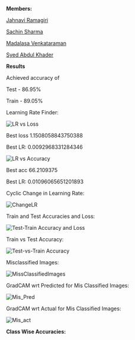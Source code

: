 **Members:**

[Jahnavi Ramagiri](https://canvas.instructure.com/courses/1804302/users/25685093)

[Sachin Sharma](https://canvas.instructure.com/courses/1804302/users/23724529)

[Madalasa Venkataraman](https://canvas.instructure.com/courses/1804302/users/25685106)

[Syed Abdul Khader](https://canvas.instructure.com/courses/1804302/users/25685109)

**Results**

Achieved accuracy of

Test - 86.95%

Train - 89.05%


Learning Rate Finder:

![LR vs Loss](https://github.com/JahnaviRamagiri/EVA-B2/blob/master/S11_superconvergence/Results_Final/LRvsLoss.png)


Best loss 1.1508058843750388

Best LR:  0.0092968331284346

![LR vs Accuracy](https://github.com/JahnaviRamagiri/EVA-B2/blob/master/S11_superconvergence/Results_Final/LRvsAcc.png)

Best acc 66.2109375

Best LR:  0.01096065651201893

Cyclic Change in Learning Rate:

![ChangeLR](https://github.com/JahnaviRamagiri/EVA-B2/blob/master/S11_superconvergence/Results_Final/ChangeLR.png)

Train and Test Accuracies and Loss:

![Test-Train Accuracy and Loss](https://github.com/JahnaviRamagiri/EVA-B2/blob/master/S11_superconvergence/Results_Final/Train_test_Loss_Acc.png)

Train vs Test Accuracy:

![Test-vs-Train Accuracy](https://github.com/JahnaviRamagiri/EVA-B2/blob/master/S11_superconvergence/Results_Final/TrainvsTest.png)

Misclassified Images:

![MissClassifiedImages](https://github.com/JahnaviRamagiri/EVA-B2/blob/master/S11_superconvergence/Results_Final/misclass.png)


GradCAM wrt Predicted for Mis Classified Images: 

![Mis_Pred](https://github.com/JahnaviRamagiri/EVA-B2/blob/master/S11_superconvergence/Results_Final/Gradcam_pred.png)

GradCAM wrt Actual for Mis Classified Images: 

![Mis_act](https://github.com/JahnaviRamagiri/EVA-B2/blob/master/S11_superconvergence/Results_Final/Gradcam_acc.png)



**Class Wise Accuracies:**



